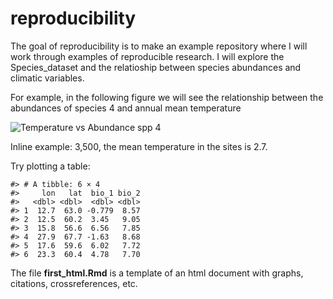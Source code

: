 
<!-- README.md is generated from README.Rmd. Please edit that file -->

# reproducibility

<!-- badges: start -->
<!-- badges: end -->

The goal of reproducibility is to make an example repository where I
will work through examples of reproducible research. I will explore the
Species_dataset and the relatioship between species abundances and
climatic variables.

For example, in the following figure we will see the relationship
between the abundances of species 4 and annual mean temperature

![Temperature vs Abundance spp
4](README_files/figure-gfm/plotspp4temp-1.png)

Inline example: 3,500, the mean temperature in the sites is 2.7.

Try plotting a table:

    #> # A tibble: 6 × 4
    #>     lon   lat  bio_1 bio_2
    #>   <dbl> <dbl>  <dbl> <dbl>
    #> 1  12.7  63.0 -0.779  8.57
    #> 2  12.5  60.2  3.45   9.05
    #> 3  15.8  56.6  6.56   7.85
    #> 4  27.9  67.7 -1.63   8.68
    #> 5  17.6  59.6  6.02   7.72
    #> 6  23.3  60.4  4.78   7.70

The file **first_html.Rmd** is a template of an html document with
graphs, citations, crossreferences, etc.

